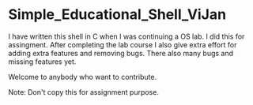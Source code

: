 # Simple_Educational_Shell_ViJan
I have written this shell in C when I was continuing a OS lab. I did this for assingment. After completing the lab course I also
give extra effort for adding extra features and removing bugs. There also many bugs and missing features yet.

Welcome to anybody who want to contribute.

Note: Don't copy this for assignment purpose.
